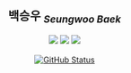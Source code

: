 <div align="center">
  <h2>백승우 <sub><i>Seungwoo Baek</i></sub></h2>
  <a href="https://whitenworld.tistory.com/"><img src="https://img.shields.io/badge/Tistory-E5511E?style=badge&logo=Tistory&logoColor=white"/></a>
  <a href="https://github.com/swthewhite-lab"><img src="https://img.shields.io/badge/%F0%9F%A7%AA_Lab-47c98c
  "></a>
  <!--
  <a href="./"><img src="https://img.shields.io/badge/Resume-3160EB?style=badge&logo=Notion&logoColor=white"/></a>
  -->
  <a href="https://hits.seeyoufarm.com"><img src="https://hits.seeyoufarm.com/api/count/incr/badge.svg?url=https%3A%2F%2Fgithub.com%2FSwtheWhite&count_bg=%2379C83D&title_bg=%23555555&icon=&icon_color=%23E7E7E7&title=hits&edge_flat=false"/></a>
  </br></br>
  <a href="https://github.com/swthewhite"><img alt="GitHub Status" src="https://github-readme-stats.vercel.app/api?username=swthewhite&hide=contribs&show_icons=true&include_all_commits=true&count_private=true"/></a>
</div>

<!--
- 🔭 I’m currently working on SSAFY
- 🌱 I’m currently learning Embedded SW & Project Managing
- 👯 I’m looking to collaborate on OpenSource Library
- 🤔 I’m looking for help with Making Library
- 💬 Ask me about Some Kind of Pathes
- 📫 How to reach me: swthewhite@gmail.com
- 😄 Pronouns: software the white!
- ⚡ Fun fact: hardware the black?
-->